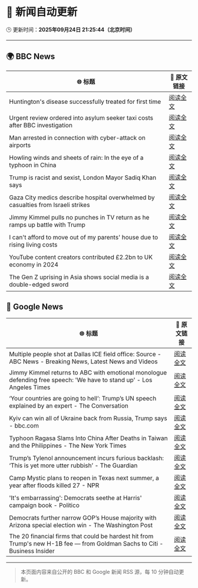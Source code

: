 # 🧠 新闻自动更新

🕒 更新时间：**2025年09月24日 21:25:44（北京时间）**

---

## 🌍 BBC News

| 🌐 标题 | 🔗 原文链接 |
|--------|-------------|
| Huntington's disease successfully treated for first time | [阅读全文](https://www.bbc.com/news/articles/cevz13xkxpro?at_medium=RSS&at_campaign=rss) |
| Urgent review ordered into asylum seeker taxi costs after BBC investigation | [阅读全文](https://www.bbc.com/news/articles/cx2j3regpdno?at_medium=RSS&at_campaign=rss) |
| Man arrested in connection with cyber-attack on airports | [阅读全文](https://www.bbc.com/news/articles/c62ldxyj431o?at_medium=RSS&at_campaign=rss) |
| Howling winds and sheets of rain: In the eye of a typhoon in China | [阅读全文](https://www.bbc.com/news/articles/cq8edyey1llo?at_medium=RSS&at_campaign=rss) |
| Trump is racist and sexist, London Mayor Sadiq Khan says | [阅读全文](https://www.bbc.com/news/articles/cre53qn8v07o?at_medium=RSS&at_campaign=rss) |
| Gaza City medics describe hospital overwhelmed by casualties from Israeli strikes | [阅读全文](https://www.bbc.com/news/articles/cgknzk46kz6o?at_medium=RSS&at_campaign=rss) |
| Jimmy Kimmel pulls no punches in TV return as he ramps up battle with Trump | [阅读全文](https://www.bbc.com/news/articles/c0r09qdnd4yo?at_medium=RSS&at_campaign=rss) |
| I can't afford to move out of my parents' house due to rising living costs | [阅读全文](https://www.bbc.com/news/articles/cq65m95gqdjo?at_medium=RSS&at_campaign=rss) |
| YouTube content creators contributed £2.2bn to UK economy in 2024 | [阅读全文](https://www.bbc.com/news/articles/c0knpm6v36go?at_medium=RSS&at_campaign=rss) |
| The Gen Z uprising in Asia shows social media is a double-edged sword | [阅读全文](https://www.bbc.com/news/articles/cn4ljv39em7o?at_medium=RSS&at_campaign=rss) |

## 📰 Google News

| 🌐 标题 | 🔗 原文链接 |
|--------|-------------|
| Multiple people shot at Dallas ICE field office: Source - ABC News - Breaking News, Latest News and Videos | [阅读全文](https://news.google.com/rss/articles/CBMinAFBVV95cUxNbHNXM1pROWpEOW81bnpuUlR3eWVhN2tMWjhRVGNvSnE1T194X2NnYmwteC1lN2kzX0RwcjhUam5wdm1tZDRKZTJ3ODhOdENoSXNvN3AxT3YyYXJRM0cwS3pFLWt4LXBaZWIzc1hDWnBQSmQ2ajVLaXBnajlNYW5ObjRjSFVRd29lOFRqcS03ZUJYTy1kUXJCZy04UmXSAaIBQVVfeXFMUDNFNzRwdlVBTndVM3EyQThaS2wzUjYxN3o1TERWaUdqdW96NVhaT3BIRDFsbE5SZmNIQ0NnMHB4YVY1a0Jhck9JYzRfOWtYdEtDNG85aXdrN0UwQjZhcXctN3kySGszM2hvN2ZVMFQ2VUxQOThZdkhPaHFGNVZpVnljZEdGcnZONktLTWd0aUEtR0lCM1ZxN1NnSDIwcDRzMXFB?oc=5) |
| Jimmy Kimmel returns to ABC with emotional monologue defending free speech: 'We have to stand up' - Los Angeles Times | [阅读全文](https://news.google.com/rss/articles/CBMirAFBVV95cUxPbXdQTVA5QlNpcWFWOWMyR1NXcU1XWGpHNmJqekZWc3NuUlFON0kzR2N3WTI2M3RtM1Z2aEVJN1FDZlNUTm9EMDhZNTQyMEdBeWpaZUVSSzZKTlVZTmZidHVvb2JQUGdmNTFtcE9rbFV3eFFWVmdVZnBaMzBLVlNMSnBFMjQwdnBhQW16c0hUU0lNRkxkWFZYanh0cUFwSmY1dGRKQVVwcl9QZTlX?oc=5) |
| ‘Your countries are going to hell’: Trump’s UN speech explained by an expert - The Conversation | [阅读全文](https://news.google.com/rss/articles/CBMiqwFBVV95cUxOQk1GT3FHVXp1OFhHNG1mU0VIa2paVVdqQk9sLVhkOXVINVZicGRIYldkaVZtMDQ3YU4tQ1hRSEkzU3ZMY2RlV1pDVXRPZ1R4cGw2SHBMYloyUkJpdHhwc3I2ZlMtcnlJMTk5NVpYODV6YUhvank4WWZKSmp2Xy1weUd1c2lCc00ta3lLRFBfSXJPZHVnZWlCa3BnaUw4dG12M1VsUHdiLWhTaXc?oc=5) |
| Kyiv can win all of Ukraine back from Russia, Trump says - bbc.com | [阅读全文](https://news.google.com/rss/articles/CBMiWkFVX3lxTFBwVzZWa1Atc1pjZENQSm9WS0E0ZzhiTk5zd1ZPcEU0a3dnOFRMbHhJRksxdzQ3enBOYkY5VWs5VzMxY3ItbUZEUzJBdzJvS2tzazYtUV9UVWZsUdIBX0FVX3lxTE5aSmhUQ2Zac2dBTWlEak1TUnJNT1o4cFkybjZwYVYtcnV2TUVqSTdYTjdiN3NuVzBwNndFWWRwRTRzb0hGS1RFdzlMVEU2S01lSFpCejBvUXJQc21qbmRB?oc=5) |
| Typhoon Ragasa Slams Into China After Deaths in Taiwan and the Philippines - The New York Times | [阅读全文](https://news.google.com/rss/articles/CBMiiAFBVV95cUxOaTdJTjZMTTBLZ0M5cDh3T3hXMFM0dV9ObUJoOXVOcWI2cEY1cnFNVnRLbm9JV2Etd2VqUkhUWjktbTg5U0J6TUZLdzBQYmVIdk5UMlBoNFU2UmdsVDlzWFl6RzRkLUVCVEhhNGZVR2ZVeFhacDBXd1QzeVB1RzVITW01RWt6S1Y2?oc=5) |
| Trump’s Tylenol announcement incurs furious backlash: ‘This is yet more utter rubbish’ - The Guardian | [阅读全文](https://news.google.com/rss/articles/CBMikAFBVV95cUxOS1oxQ0lUVXg5QkRJbDhyekJ5Ym5VUmhSMkVfeE83anoyY3RHRXJ2WThSNGJ4WkJzUXR6TGczaWJ1TDJjY0Nta3paNTNudGNxNzlIcjcxa3dkSzRGRGV0aXlVbDJtdmxMTHRZREhRNms2dWFBa21oMTlTa3ZneHdBMlI3dU5mNlk3Qm9nbHRhX3Q?oc=5) |
| Camp Mystic plans to reopen in Texas next summer, a year after floods killed 27 - NPR | [阅读全文](https://news.google.com/rss/articles/CBMiwAFBVV95cUxNRVhMbHppdUFjN3EyZ2tZVjdQX1BTWll1STQ4VktRZWUtNkw5aXgtbnZnOGhjTUlUSGxGQlpwR1BDNkN1M0pIM3B4cEgyaTFQbG9FQ3lvSFZrZVRWd0NXWDgzQmZGY1JaT2U0YWpidEZ2c0FrQXMtdDRpcWVZczFBNWd5REtubEVZOGN1elVBTUlMNHNFSllIRmxySEltcm1fOTVIMjR1QmlWa1VqYmM0UzYzSEZTbE1EeTk1cWx5Sng?oc=5) |
| 'It's embarrassing': Democrats seethe at Harris' campaign book - Politico | [阅读全文](https://news.google.com/rss/articles/CBMiiwFBVV95cUxOVWpHOTVTbFhvWlJZZWFkekRGNzBkM3ltSjRnLVhaelNvNUF2eDctNGRQT1hWLU1EWkwyU0lrSjd1S3pPalh5aGNTQmZoQ0NGN1FRalNRdTBOalBvMjVhVmZLRlkxNVg4OWI0NWUyU3RpdXZ3NXZwcjlJME5nN3ZxQlVOYWNOaFVJcGdz?oc=5) |
| Democrats further narrow GOP’s House majority with Arizona special election win - The Washington Post | [阅读全文](https://news.google.com/rss/articles/CBMiqgFBVV95cUxQelZJakw3RnRzSlVWRGE3cFpkWl9ZTWdrNHBwemoxWC1yR1FKaFRRY0N5eFpFZW5EM3BwRTdhN2wwTDRrWXN3SXRnQTllWTdkYl9mX0xWcDBkM3hpZEdoUGtOTmZ4YWthX2RBZjRpbDNrWVE3WUlIanhVTk1ycTlKWFdEeVY3OUpjc3RQb1JZVE8xWERySEkxYXY0LU50aTNDQkdEUmJYSU5TQQ?oc=5) |
| The 20 financial firms that could be hardest hit from Trump's new H-1B fee — from Goldman Sachs to Citi - Business Insider | [阅读全文](https://news.google.com/rss/articles/CBMiqAFBVV95cUxOQkc4bVc0NVIzM2pwY2lJUDB1VVE5LWJKT0lhQmRLdk8tYWY2bzNER3hKa01vOC1WNmhUaWpMZDFWTXJMcEdRMm9UQjh6ZVFjWDRIaHp4dTJkdFBlWnlRLW9VeDc0RHlHYno5TTVWNkc2X0hqTnNnTXlVZHpOV3hIYXNoRnM1WWNVOWJ6SGVBUzFXQVhuQkVob0Z0d2tRS1NEY0lrOHcwSDY?oc=5) |

---
> 本页面内容来自公开的 BBC 和 Google 新闻 RSS 源，每 10 分钟自动更新。